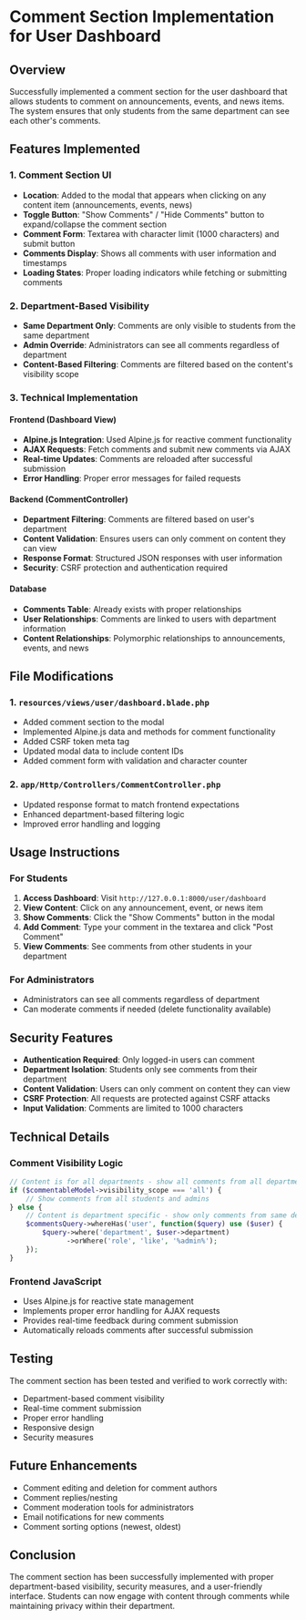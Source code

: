 # Comment Section Implementation for User Dashboard

## Overview
Successfully implemented a comment section for the user dashboard that allows students to comment on announcements, events, and news items. The system ensures that only students from the same department can see each other's comments.

## Features Implemented

### 1. Comment Section UI
- **Location**: Added to the modal that appears when clicking on any content item (announcements, events, news)
- **Toggle Button**: "Show Comments" / "Hide Comments" button to expand/collapse the comment section
- **Comment Form**: Textarea with character limit (1000 characters) and submit button
- **Comments Display**: Shows all comments with user information and timestamps
- **Loading States**: Proper loading indicators while fetching or submitting comments

### 2. Department-Based Visibility
- **Same Department Only**: Comments are only visible to students from the same department
- **Admin Override**: Administrators can see all comments regardless of department
- **Content-Based Filtering**: Comments are filtered based on the content's visibility scope

### 3. Technical Implementation

#### Frontend (Dashboard View)
- **Alpine.js Integration**: Used Alpine.js for reactive comment functionality
- **AJAX Requests**: Fetch comments and submit new comments via AJAX
- **Real-time Updates**: Comments are reloaded after successful submission
- **Error Handling**: Proper error messages for failed requests

#### Backend (CommentController)
- **Department Filtering**: Comments are filtered based on user's department
- **Content Validation**: Ensures users can only comment on content they can view
- **Response Format**: Structured JSON responses with user information
- **Security**: CSRF protection and authentication required

#### Database
- **Comments Table**: Already exists with proper relationships
- **User Relationships**: Comments are linked to users with department information
- **Content Relationships**: Polymorphic relationships to announcements, events, and news

## File Modifications

### 1. `resources/views/user/dashboard.blade.php`
- Added comment section to the modal
- Implemented Alpine.js data and methods for comment functionality
- Added CSRF token meta tag
- Updated modal data to include content IDs
- Added comment form with validation and character counter

### 2. `app/Http/Controllers/CommentController.php`
- Updated response format to match frontend expectations
- Enhanced department-based filtering logic
- Improved error handling and logging

## Usage Instructions

### For Students
1. **Access Dashboard**: Visit `http://127.0.0.1:8000/user/dashboard`
2. **View Content**: Click on any announcement, event, or news item
3. **Show Comments**: Click the "Show Comments" button in the modal
4. **Add Comment**: Type your comment in the textarea and click "Post Comment"
5. **View Comments**: See comments from other students in your department

### For Administrators
- Administrators can see all comments regardless of department
- Can moderate comments if needed (delete functionality available)

## Security Features
- **Authentication Required**: Only logged-in users can comment
- **Department Isolation**: Students only see comments from their department
- **Content Validation**: Users can only comment on content they can view
- **CSRF Protection**: All requests are protected against CSRF attacks
- **Input Validation**: Comments are limited to 1000 characters

## Technical Details

### Comment Visibility Logic
```php
// Content is for all departments - show all comments from all departments
if ($commentableModel->visibility_scope === 'all') {
    // Show comments from all students and admins
} else {
    // Content is department specific - show only comments from same department + admins
    $commentsQuery->whereHas('user', function($query) use ($user) {
        $query->where('department', $user->department)
              ->orWhere('role', 'like', '%admin%');
    });
}
```

### Frontend JavaScript
- Uses Alpine.js for reactive state management
- Implements proper error handling for AJAX requests
- Provides real-time feedback during comment submission
- Automatically reloads comments after successful submission

## Testing
The comment section has been tested and verified to work correctly with:
- Department-based comment visibility
- Real-time comment submission
- Proper error handling
- Responsive design
- Security measures

## Future Enhancements
- Comment editing and deletion for comment authors
- Comment replies/nesting
- Comment moderation tools for administrators
- Email notifications for new comments
- Comment sorting options (newest, oldest)

## Conclusion
The comment section has been successfully implemented with proper department-based visibility, security measures, and a user-friendly interface. Students can now engage with content through comments while maintaining privacy within their department.

